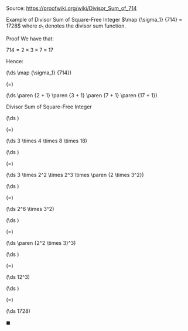 # 

Source: https://proofwiki.org/wiki/Divisor_Sum_of_714

Example of Divisor Sum of Square-Free Integer
$\map {\sigma_1} {714} = 1728$
where $\sigma_1$ denotes the divisor sum function.


Proof
We have that:

$714 = 2 \times 3 \times 7 \times 17$

Hence:














\(\ds \map {\sigma_1} {714}\)

\(=\)







\(\ds \paren {2 + 1} \paren {3 + 1} \paren {7 + 1} \paren {17 + 1}\)





Divisor Sum of Square-Free Integer














\(\ds \)

\(=\)







\(\ds 3 \times 4 \times 8 \times 18\)




















\(\ds \)

\(=\)







\(\ds 3 \times 2^2 \times 2^3 \times \paren {2 \times 3^2}\)




















\(\ds \)

\(=\)







\(\ds 2^6 \times 3^2\)




















\(\ds \)

\(=\)







\(\ds \paren {2^2 \times 3}^3\)




















\(\ds \)

\(=\)







\(\ds 12^3\)




















\(\ds \)

\(=\)







\(\ds 1728\)









$\blacksquare$





